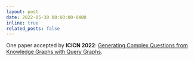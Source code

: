 ```yaml
---
layout: post
date: 2022-05-30 00:00:00-0400
inline: true
related_posts: false
---
```


One paper accepted by **ICICN 2022**: [Generating Complex Questions from Knowledge Graphs with Query Graphs](https://ieeexplore.ieee.org/document/10006514).